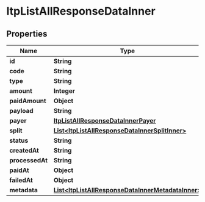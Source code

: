 

# ItpListAllResponseDataInner


## Properties

| Name | Type | Description | Notes |
|------------ | ------------- | ------------- | -------------|
|**id** | **String** |  |  [optional] |
|**code** | **String** |  |  [optional] |
|**type** | **String** |  |  [optional] |
|**amount** | **Integer** |  |  [optional] |
|**paidAmount** | **Object** |  |  [optional] |
|**payload** | **String** |  |  [optional] |
|**payer** | [**ItpListAllResponseDataInnerPayer**](ItpListAllResponseDataInnerPayer.md) |  |  [optional] |
|**split** | [**List&lt;ItpListAllResponseDataInnerSplitInner&gt;**](ItpListAllResponseDataInnerSplitInner.md) |  |  [optional] |
|**status** | **String** |  |  [optional] |
|**createdAt** | **String** |  |  [optional] |
|**processedAt** | **String** |  |  [optional] |
|**paidAt** | **Object** |  |  [optional] |
|**failedAt** | **Object** |  |  [optional] |
|**metadata** | [**List&lt;ItpListAllResponseDataInnerMetadataInner&gt;**](ItpListAllResponseDataInnerMetadataInner.md) |  |  [optional] |




